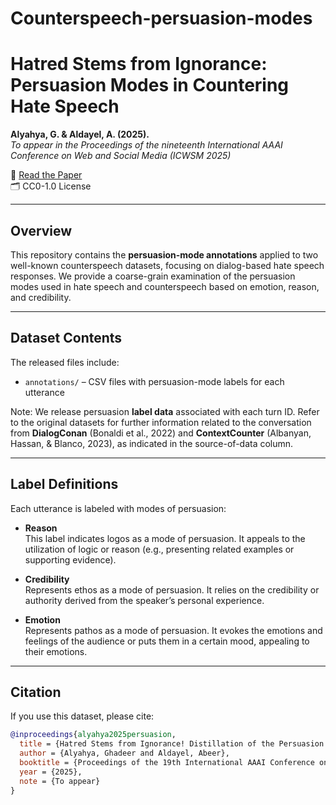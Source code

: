 # Counterspeech-persuasion-modes
# Hatred Stems from Ignorance: Persuasion Modes in Countering Hate Speech

**Alyahya, G. & Aldayel, A. (2025).**  
*To appear in the Proceedings of the nineteenth International AAAI Conference on Web and Social Media (ICWSM 2025)*

📄 [Read the Paper](#) <!--https://arxiv.org/abs/2403.15449-->  
🗂️ CC0-1.0 License  

---

## Overview

This repository contains the **persuasion-mode annotations** applied to two well-known counterspeech datasets, focusing on dialog-based hate speech responses. We provide a coarse-grain examination of the persuasion modes used in hate speech and counterspeech based on emotion, reason, and credibility.


---

## Dataset Contents

The released files include:

- `annotations/` – CSV files with persuasion-mode labels for each utterance

Note: We release persuasion **label data** associated with each turn ID. Refer to the original datasets for further information related to the conversation from **DialogConan** (Bonaldi et al., 2022) and **ContextCounter** (Albanyan, Hassan, & Blanco, 2023), as indicated in the source-of-data column.

---

## Label Definitions

Each utterance is labeled with modes of persuasion:

- **Reason**  
  This label indicates logos as a mode of persuasion. It appeals to the utilization of logic or reason (e.g., presenting related examples or supporting evidence).

- **Credibility**  
  Represents ethos as a mode of persuasion. It relies on the credibility or authority derived from the speaker’s personal experience.

- **Emotion**  
  Represents pathos as a mode of persuasion. It evokes the emotions and feelings of the audience or puts them in a certain mood, appealing to their emotions.

---

## Citation

If you use this dataset, please cite:

```bibtex
@inproceedings{alyahya2025persuasion,
  title = {Hatred Stems from Ignorance! Distillation of the Persuasion Modes in Countering Conversational Hate Speech},
  author = {Alyahya, Ghadeer and Aldayel, Abeer},
  booktitle = {Proceedings of the 19th International AAAI Conference on Web and Social Media (ICWSM)},
  year = {2025},
  note = {To appear}
}

